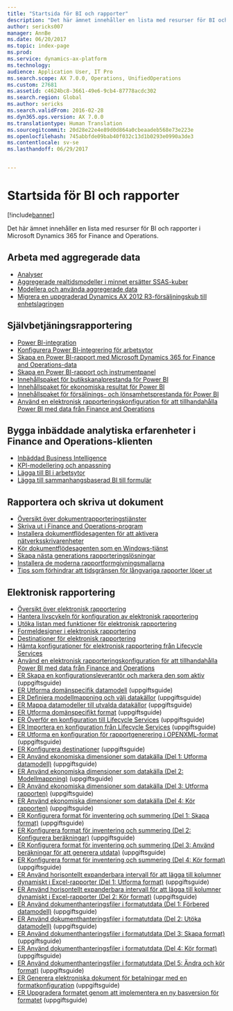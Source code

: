 ```yaml
---
title: "Startsida för BI och rapporter"
description: "Det här ämnet innehåller en lista med resurser för BI och rapporter i Microsoft Dynamics 365 for Finance and Operations."
author: sericks007
manager: AnnBe
ms.date: 06/20/2017
ms.topic: index-page
ms.prod: 
ms.service: dynamics-ax-platform
ms.technology: 
audience: Application User, IT Pro
ms.search.scope: AX 7.0.0, Operations, UnifiedOperations
ms.custom: 27681
ms.assetid: c4624bc8-3661-49e6-9cb4-87778acdc302
ms.search.region: Global
ms.author: sericks
ms.search.validFrom: 2016-02-28
ms.dyn365.ops.version: AX 7.0.0
ms.translationtype: Human Translation
ms.sourcegitcommit: 20d28e22e4e89d0d864a0cbeaadeb568e73e223e
ms.openlocfilehash: 745abbfde09bab40f032c13d1b0293e0990a3de3
ms.contentlocale: sv-se
ms.lasthandoff: 06/29/2017


---
```


# <a name="bi-amp-reporting-home-page"></a>Startsida för BI och rapporter

[!include[banner](../includes/banner.md)]


Det här ämnet innehåller en lista med resurser för BI och rapporter i Microsoft Dynamics 365 for Finance and Operations. 

<a name="working-with-aggregate-data"></a>Arbeta med aggregerade data
---------------------------

-   [Analyser](analytics.md)
-   [Aggregerade realtidsmodeller i minnet ersätter SSAS-kuber](..\migration-upgrade\in-memory-real-time-aggregate-models.md)
-   [Modellera och använda aggregerade data](model-aggregate-data.md)
-   [Migrera en uppgraderad Dynamics AX 2012 R3-försäljningskub till enhetslagringen](..\migration-upgrade\migrate-upgraded-cube-entity-store.md)

## <a name="self-service-reporting"></a>Självbetjäningsrapportering
-   [Power BI-integration](power-bi-integration.md)
-   [Konfigurera Power BI-integrering för arbetsytor](configure-power-bi-integration.md)
-   [Skapa en Power BI-rapport med Microsoft Dynamics 365 for Finance and Operations-data](create-powerbi-report-data.md)
-   [Skapa en Power BI-rapport och instrumentpanel](create-powerbi-report-dashboard.md)
-   [Innehållspaket för butikskanalprestanda för Power BI](retail-channel-performance-dashboard-power-bi-data.md)
-   [Innehållspaket för ekonomiska resultat för Power BI](financial-performance-power-bi-content-pack.md)
-   [Innehållspaket för försäljnings- och lönsamhetsprestanda för Power BI](sales-profitability-performance-content-pack.md)
-   [Använd en elektronisk rapporteringskonfiguration för att tillhandahålla Power BI med data från Finance and Operations](general-electronic-reporting-report-configuration-get-data-powerbi.md)

## <a name="building-embedded-analytical-experiences-in-the-finance-and-operations-client"></a>Bygga inbäddade analytiska erfarenheter i Finance and Operations-klienten
-   [Inbäddad Business Intelligence](analytics.md#embedded-business-intelligence)
-   [KPI-modellering och anpassning](analytics.md#kpi-modeling-and-customization)
-   [Lägga till BI i arbetsytor](add-bi-workspaces.md)
-   [Lägga till sammanhangsbaserad BI till formulär](add-contextual-bi-forms.md)

## <a name="document-reporting-and-printing"></a>Rapportera och skriva ut dokument
-   [Översikt över dokumentrapporteringstjänster](document-reporting-services.md)
-   [Skriva ut i Finance and Operations-program](print-documents.md)
-   [Installera dokumentflödesagenten för att aktivera nätverksskrivarenheter](install-document-routing-agent.md)
-   [Kör dokumentflödesagenten som en Windows-tjänst](run-document-routing-agent-as-windows-service.md)
-   [Skapa nästa generations rapporteringslösningar](create-nextgen-reporting-solutions.md)
-   [Installera de moderna rapportformgivningsmallarna](install-modern-report-design-templates.md)
-   [Tips som förhindrar att tidsgränsen för långvariga rapporter löper ut](prevent-long-running-reports-timing-out.md)

## <a name="electronic-reporting"></a>Elektronisk rapportering
-   [Översikt över elektronisk rapportering](general-electronic-reporting.md)
-   [Hantera livscykeln för konfiguration av elektronisk rapportering](general-electronic-reporting-manage-configuration-lifecycle.md)
-   [Utöka listan med funktioner för elektronisk rapportering](general-electronic-reporting-formulas-list-extension.md)
-   [Formeldesigner i elektronisk rapportering](general-electronic-reporting-formula-designer.md)
-   [Destinationer för elektronisk rapportering](electronic-reporting-destinations.md)
-   [Hämta konfigurationer för elektronisk rapportering från Lifecycle Services](download-electronic-reporting-configuration-lcs.md)
-   [Använd en elektronisk rapporteringskonfiguration för att tillhandahålla Power BI med data från Finance and Operations](general-electronic-reporting-report-configuration-get-data-powerbi.md)
-   [ER Skapa en konfigurationsleverantör och markera den som aktiv](http://ax.help.dynamics.com/en/wiki/er-select-service-provider/) (uppgiftsguide)
-   [ER Utforma domänspecifik datamodell](http://ax.help.dynamics.com/en/wiki/er-design-domain-specific-data-model/) (uppgiftsguide)
-   [ER Definiera modellmappning och välj datakällor](http://ax.help.dynamics.com/en/wiki/er-define-model-mapping-and-select-data-sources/) (uppgiftsguide)
-   [ER Mappa datamodeller till utvalda datakällor](http://ax.help.dynamics.com/en/wiki/er-map-data-model-to-selected-data-sources/) (uppgiftsguide)
-   [ER Utforma domänspecifikt format](http://ax.help.dynamics.com/en/wiki/er-design-domain-specific-format/) (uppgiftsguide)
-   [ER Överför en konfiguration till Lifecycle Services](http://ax.help.dynamics.com/en/wiki/upload-a-configuration-into-lifecycle-services/) (uppgiftsguide)
-   [ER Importera en konfiguration från Lifecycle Services](http://ax.help.dynamics.com/en/wiki/import-a-configuration-from-lifecycle-services/) (uppgiftsguide)
-   [ER Utforma en konfiguration för rapportgenerering i OPENXML-format](http://ax.help.dynamics.com/en/wiki/design-a-configuration-for-generating-reports-in-openxml-format/) (uppgiftsguide)
-   [ER Konfigurera destinationer](http://ax.help.dynamics.com/en/wiki/configure-destinations/) (uppgiftsguide)
-   [ER Använd ekonomiska dimensioner som datakälla (Del 1: Utforma datamodell)](http://ax.help.dynamics.com/en/wiki/er-use-financial-dimensions-as-a-data-source-part-1-design-data-model/) (uppgiftsguide)
-   [ER Använd ekonomiska dimensioner som datakälla (Del 2: Modellmappning)](http://ax.help.dynamics.com/en/wiki/er-use-financial-dimensions-as-a-data-source-part-2-model-mapping/) (uppgiftsguide)
-   [ER Använd ekonomiska dimensioner som datakälla (Del 3: Utforma rapporten)](http://ax.help.dynamics.com/en/wiki/er-use-financial-dimensions-as-a-data-source-part-3-design-the-report/) (uppgiftsguide)
-   [ER Använd ekonomiska dimensioner som datakälla (Del 4: Kör rapporten)](http://ax.help.dynamics.com/en/wiki/er-use-financial-dimensions-as-a-data-source-part-4-run-the-report/) (uppgiftsguide)
-   [ER Konfigurera format för inventering och summering (Del 1: Skapa format)](http://ax.help.dynamics.com/en/wiki/er-configure-format-to-do-counting-and-summing-part-1-create-format/) (uppgiftsguide)
-   [ER Konfigurera format för inventering och summering (Del 2: Konfigurera beräkningar)](http://ax.help.dynamics.com/en/wiki/er-configure-format-to-do-counting-and-summing-part-2-configure-computations/) (uppgiftsguide)
-   [ER Konfigurera format för inventering och summering (Del 3: Använd beräkningar för att generera utdata)](http://ax.help.dynamics.com/en/wiki/er-configure-format-to-do-counting-and-summing-part-3-use-computations-to-make-the-output/) (uppgiftsguide)
-   [ER Konfigurera format för inventering och summering (Del 4: Kör format)](http://ax.help.dynamics.com/en/wiki/er-configure-format-to-do-counting-and-summing-part-4-run-format/) (uppgiftsguide)
-   [ER Använd horisontellt expanderbara intervall för att lägga till kolumner dynamiskt i Excel-rapporter (Del 1: Utforma format)](http://ax.help.dynamics.com/en/wiki/er-use-horizontally-expandable-ranges-to-dynamically-add-columns-in-excel-reports-part-1-design-format/) (uppgiftsguide)
-   [ER Använd horisontellt expanderbara intervall för att lägga till kolumner dynamiskt i Excel-rapporter (Del 2: Kör format)](http://ax.help.dynamics.com/en/wiki/er-use-horizontally-expandable-ranges-to-dynamically-add-columns-in-excel-reports-part-2-run-format/) (uppgiftsguide)
-   [ER Använd dokumenthanteringsfiler i formatutdata (Del 1: Förbered datamodell)](http://ax.help.dynamics.com/en/wiki/er-use-document-management-files-in-format-outputs-part-1-prepare-data-model/) (uppgiftsguide)
-   [ER Använd dokumenthanteringsfiler i formatutdata (Del 2: Utöka datamodell)](http://ax.help.dynamics.com/en/wiki/er-use-document-management-files-in-format-outputs-part-2-extend-data-model/) (uppgiftsguide)
-   [ER Använd dokumenthanteringsfiler i formatutdata (Del 3: Skapa format)](http://ax.help.dynamics.com/en/wiki/er-use-document-management-files-in-format-outputs-part-3-create-format/) (uppgiftsguide)
-   [ER Använd dokumenthanteringsfiler i formatutdata (Del 4: Kör format)](http://ax.help.dynamics.com/en/wiki/er-use-document-management-files-in-format-outputs-part-4-run-format/) (uppgiftsguide)
-   [ER Använd dokumenthanteringsfiler i formatutdata (Del 5: Ändra och kör format)](http://ax.help.dynamics.com/en/wiki/er-use-document-management-files-in-format-outputs-part-5-modify-and-run-format/) (uppgiftsguide)
-   [ER Generera elektroniska dokument för betalningar med en formatkonfiguration](http://ax.help.dynamics.com/en/wiki/generate-electronic-documents-for-payments-using-a-format-configuration/) (uppgiftsguide)
-   [ER Uppgradera formatet genom att implementera en ny basversion för formatet](http://ax.help.dynamics.com/en/wiki/upgrade-your-format-by-adopting-a-new-base-version-of-that-format/) (uppgiftsguide)







